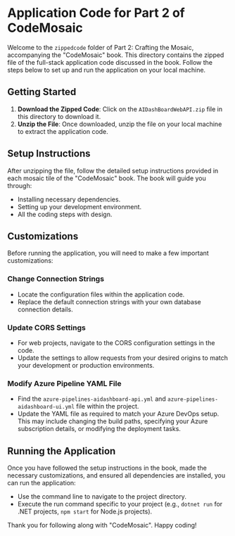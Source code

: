 # Application Code for Part 2 of CodeMosaic

Welcome to the `zippedcode` folder of Part 2: Crafting the Mosaic, accompanying the "CodeMosaic" book. This directory contains the zipped file of the full-stack application code discussed in the book. Follow the steps below to set up and run the application on your local machine.

## Getting Started

1. **Download the Zipped Code**: Click on the `AIDashBoardWebAPI.zip` file in this directory to download it.
2. **Unzip the File**: Once downloaded, unzip the file on your local machine to extract the application code.

## Setup Instructions

After unzipping the file, follow the detailed setup instructions provided in each mosaic tile of the "CodeMosaic" book. The book will guide you through:
- Installing necessary dependencies.
- Setting up your development environment.
- All the coding steps with design.

## Customizations

Before running the application, you will need to make a few important customizations:

### Change Connection Strings
- Locate the configuration files within the application code.
- Replace the default connection strings with your own database connection details.

### Update CORS Settings
- For web projects, navigate to the CORS configuration settings in the code.
- Update the settings to allow requests from your desired origins to match your development or production environments.

### Modify Azure Pipeline YAML File
- Find the `azure-pipelines-aidashboard-api.yml` and `azure-pipelines-aidashboard-ui.yml` file within the project.
- Update the YAML file as required to match your Azure DevOps setup. This may include changing the build paths, specifying your Azure subscription details, or modifying the deployment tasks.

## Running the Application

Once you have followed the setup instructions in the book, made the necessary customizations, and ensured all dependencies are installed, you can run the application:
- Use the command line to navigate to the project directory.
- Execute the run command specific to your project (e.g., `dotnet run` for .NET projects, `npm start` for Node.js projects).

Thank you for following along with "CodeMosaic". Happy coding!


